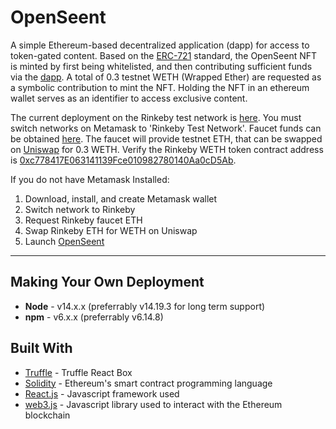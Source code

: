 # OpenSeent

A simple Ethereum-based decentralized application (dapp) for access to token-gated content. Based on the [ERC-721](https://erc721.org) standard, the OpenSeent NFT is minted by first being whitelisted, and then contributing sufficient funds via the [dapp](https://openseent.web.app/). A total of 0.3 testnet WETH (Wrapped Ether) are requested as a symbolic contribution to mint the NFT. Holding the NFT in an ethereum wallet serves as an identifier to access exclusive content. 

The current deployment on the Rinkeby test network is [here](https://rinkeby.etherscan.io/address/0x366818253baf43B6F0A9c64A10d2550af0986fA5). You must switch networks on Metamask to 'Rinkeby Test Network'. Faucet funds can be obtained [here](https://faucet.rinkeby.io/). The faucet will provide testnet ETH, that can be swapped on [Uniswap](https://uniswap.org) for 0.3 WETH. Verify the Rinkeby WETH token contract address is [0xc778417E063141139Fce010982780140Aa0cD5Ab](https://rinkeby.etherscan.io/address/0xc778417E063141139Fce010982780140Aa0cD5Ab). 

If you do not have Metamask Installed:

1. Download, install, and create Metamask wallet
2. Switch network to Rinkeby
2. Request Rinkeby faucet ETH
3. Swap Rinkeby ETH for WETH on Uniswap
4. Launch [OpenSeent](https://openseent.web.app/)

---

## Making Your Own Deployment

* **Node** - v14.x.x (preferrably v14.19.3 for long term support)
* **npm** - v6.x.x (preferrably v6.14.8)

## Built With

* [Truffle](https://www.trufflesuite.com/boxes/react) - Truffle React Box
* [Solidity](https://solidity.readthedocs.io/en/v0.5.3/) - Ethereum's smart contract programming language
* [React.js](https://reactjs.org/) - Javascript framework used
* [web3.js](https://github.com/ethereum/web3.js/) - Javascript library used to interact with the Ethereum blockchain
